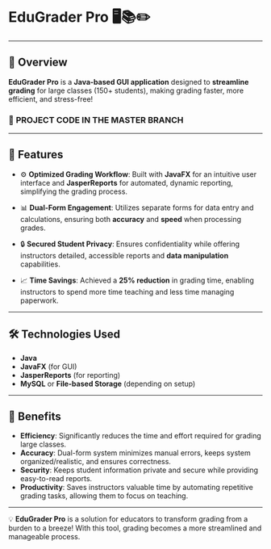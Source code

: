 # **EduGrader Pro** 🖥️📚✏️

---

## 🚀 **Overview**
**EduGrader Pro** is a **Java-based GUI application** designed to **streamline grading** for large classes (150+ students), making grading faster, more efficient, and stress-free!

### 📁 **PROJECT CODE IN THE MASTER BRANCH**

---

## 🚀 **Features**

- ⚙️ **Optimized Grading Workflow**: Built with **JavaFX** for an intuitive user interface and **JasperReports** for automated, dynamic reporting, simplifying the grading process.

- 📊 **Dual-Form Engagement**: Utilizes separate forms for data entry and calculations, ensuring both **accuracy** and **speed** when processing grades.

- 🔒 **Secured Student Privacy**: Ensures confidentiality while offering instructors detailed, accessible reports and **data manipulation** capabilities.

- 📈 **Time Savings**: Achieved a **25% reduction** in grading time, enabling instructors to spend more time teaching and less time managing paperwork.

---

## 🛠️ **Technologies Used**

- **Java**
- **JavaFX** (for GUI)
- **JasperReports** (for reporting)
- **MySQL** or **File-based Storage** (depending on setup)

---

## 🎯 **Benefits**

- **Efficiency**: Significantly reduces the time and effort required for grading large classes.
- **Accuracy**: Dual-form system minimizes manual errors, keeps system organized/realistic, and ensures correctness.
- **Security**: Keeps student information private and secure while providing easy-to-read reports.
- **Productivity**: Saves instructors valuable time by automating repetitive grading tasks, allowing them to focus on teaching.

---

💡 **EduGrader Pro** is a solution for educators to transform grading from a burden to a breeze! With this tool, grading becomes a more streamlined and manageable process.
